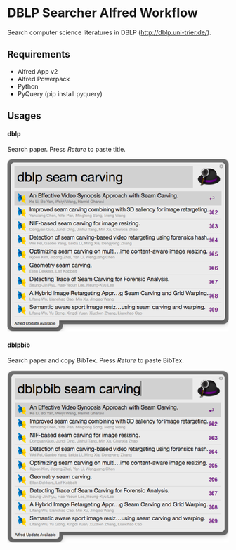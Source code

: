 # DBLP Searcher Alfred Workflow

Search computer science literatures in DBLP (http://dblp.uni-trier.de/).

## Requirements

- Alfred App v2
- Alfred Powerpack
- Python
- PyQuery (pip install pyquery)

## Usages

#### dblp

Search paper. Press *Reture* to paste title.

![Query Paper](https://raw.githubusercontent.com/ZeekWang/DBLPSearcherAlfredWorkflow/master/assets/dblp.png "Search paper")

#### dblpbib

Search paper and copy BibTex. Press *Reture* to paste BibTex.

![Search paper and copy BibTex](https://raw.githubusercontent.com/ZeekWang/DBLPSearcherAlfredWorkflow/master/assets/dblpbib.png "Search paper and copy BibTex")
